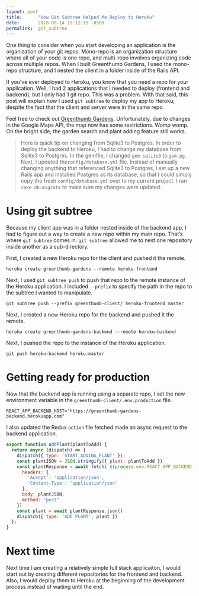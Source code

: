 ```yaml
---
layout: post
title:      "How Git Subtree Helped Me Deploy to Heroku"
date:       2018-08-14 15:12:15 -0500
permalink:  git_subtree
---
```


One thing to consider when you start developing an application is the organization of your git repos. Mono-repo is an organization structure where all of your code is one repo, and multi-repo involves organizing code across multiple repos. When I built Greenthumb Gardens, I used the mono-repo structure, and I nested the client in a folder inside of the Rails API.

If you've ever deployed to Heroku, you know that you need a repo for your application. Well, I had 2 applications that I needed to deploy (frontend and backend), but I only had 1 git repo. This was a problem. With that said, this post will explain how I used `git subtree` to deploy my app to Heroku, despite the fact that the client and server were in the same repo.

Feel free to check out [Greenthumb Gardens](https://greenthumb-gardens.herokuapp.com/). Unfortunately, due to changes in the Google Maps API, the map now has some restrictions. Womp womp. On the bright side, the garden search and plant adding feature still works.

> Here is quick tip on changing from Sqlite3 to Postgres. In order to deploy the backend to Heroku, I had to change my database from Sqlite3 to Postgres. In the gemfile, I changed `gem sqlite3` to `gem pg`. Next, I updated the`config/database.yml` file. Instead of manually changing anything that referenced Sqlite3 to Postgres, I set up a new Rails app and installed Postgres as its database, so that I could simply copy the fresh `config/database.yml` over to my current project. I ran `rake db:migrate` to make sure my changes were updated.

# Using git subtree
Because my client app was in a folder nested inside of the backend app, I had to figure out a way to create a new repo within my main repo. That’s where `git subtree` comes in. `git subtree` allowed me to nest one repository inside another as a sub-directory.

First, I created a new Heroku repo for the client and pushed it the remote.

`heroku create greenthumb-gardens --remote heroku-frontend`

Next, I used `git subtree push` to push that repo to the remote instance of the Heroku application. I included `--prefix` to specify the path in the repo to the subtree I wanted to manipulate.

`git subtree push --prefix greenthumb-client/ heroku-frontend master`

Next, I created a new Heroku repo for the backend and pushed it the remote.

`heroku create greenthumb-gardens-backend --remote heroku-backend`

Next, I pushed the repo to the instance of the Heroku application.

`git push heroku-backend heroku:master`

# Getting ready for production
Now that the backend app is running using a separate repo, I set the new environment variable in the `greenthumb-client/.env.production` file.

`REACT_APP_BACKEND_HOST="https://greenthumb-gardens-backend.herokuapp.com"`

I also updated the Redux `action` file fetched made an async request to the backend application.

```javascript
export function addPlant(plantToAdd) {
  return async (dispatch) => {
    dispatch({ type: 'START_ADDING_PLANT' });
    const plantJSON = JSON.stringify({ plant: plantToAdd })
    const plantResponse = await fetch(`${process.env.REACT_APP_BACKEND_HOST}/plants`, {
      headers: {
        'Accept': 'application/json',
        'Content-Type': 'application/json'
      },
      body: plantJSON,
      method: "post"
    })
    const plant = await plantResponse.json()
    dispatch({ type: 'ADD_PLANT', plant })
  };
}
```

# Next time
Next time I am creating a relatively simple full stack applicaiton, I would start out by creating different repositories for the frontend and backend. Also, I would deploy them to Heroku at the beginning of the development process instead of waiting until the end.















